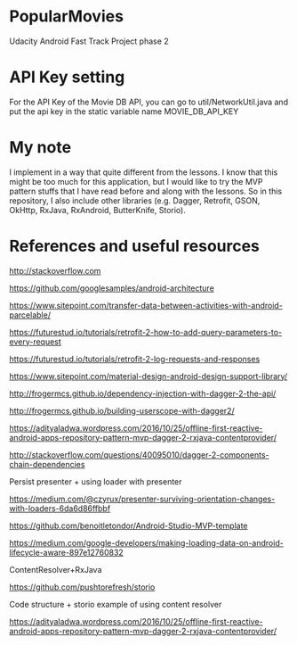 # PopularMovies
Udacity Android Fast Track Project phase 2

# API Key setting
For the API Key of the Movie DB API, you can go to util/NetworkUtil.java and put the api key in the static variable name MOVIE_DB_API_KEY

# My note
I implement in a way that quite different from the lessons. I know that this might be too much for this application, but I would like to try the MVP pattern stuffs that I have read before and along with the lessons. So in this repository, I also include other libraries (e.g. Dagger, Retrofit, GSON, OkHttp, RxJava, RxAndroid, ButterKnife, Storio).

# References and useful resources
http://stackoverflow.com

https://github.com/googlesamples/android-architecture

https://www.sitepoint.com/transfer-data-between-activities-with-android-parcelable/

https://futurestud.io/tutorials/retrofit-2-how-to-add-query-parameters-to-every-request

https://futurestud.io/tutorials/retrofit-2-log-requests-and-responses

https://www.sitepoint.com/material-design-android-design-support-library/

http://frogermcs.github.io/dependency-injection-with-dagger-2-the-api/

http://frogermcs.github.io/building-userscope-with-dagger2/

https://adityaladwa.wordpress.com/2016/10/25/offline-first-reactive-android-apps-repository-pattern-mvp-dagger-2-rxjava-contentprovider/

http://stackoverflow.com/questions/40095010/dagger-2-components-chain-dependencies

Persist presenter + using loader with presenter

https://medium.com/@czyrux/presenter-surviving-orientation-changes-with-loaders-6da6d86ffbbf

https://github.com/benoitletondor/Android-Studio-MVP-template

https://medium.com/google-developers/making-loading-data-on-android-lifecycle-aware-897e12760832

ContentResolver+RxJava

https://github.com/pushtorefresh/storio

Code structure + storio example of using content resolver

https://adityaladwa.wordpress.com/2016/10/25/offline-first-reactive-android-apps-repository-pattern-mvp-dagger-2-rxjava-contentprovider/


